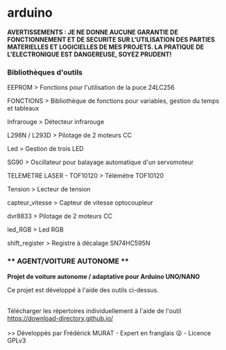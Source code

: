 <H1>arduino</H1>

<p style="font-weight:bold;"><B>AVERTISSEMENTS : JE NE DONNE AUCUNE GARANTIE DE FONCTIONNEMENT ET DE SECURITE SUR L'UTILISATION DES PARTIES MATERIELLES ET LOGICIELLES DE MES PROJETS. LA PRATIQUE DE L'ELECTRONIQUE EST DANGEREUSE, SOYEZ PRUDENT!</B></p>

<h3>Bibliothèques d'outils</h3>

<p>EEPROM > Fonctions pour l'utilisation de la puce 24LC256
  
FONCTIONS > Bibliothèque de fonctions pour variables, gestion du temps et tableaux

Infrarouge > Détecteur infrarouge

L298N / L293D > Pilotage de 2 moteurs CC

Led > Gestion de trois LED

SG90 > Oscillateur pour balayage automatique d'un servomoteur</p>

TELEMETRE LASER - TOF10120 > Télémètre TOF10120

Tension > Lecteur de tension 

capteur_vitesse > Capteur de vitesse optocoupleur

dvr8833 > Pilotage de 2 moteurs CC 

led_RGB > Led RGB

shift_register > Registre à décalage SN74HC595N

<H3>** AGENT/VOITURE AUTONOME **</H3>

<p><b>Projet de voiture autonome / adaptative pour Arduino UNO/NANO</b></p>

<p>Ce projet est développé à l'aide des outils ci-dessus.</p>

<br>
Télécharger les répertoires individuellement à l'aide de l'outil <a href="https://download-directory.github.io/">https://download-directory.github.io/</a>
<br>
<br>
>> Développés par Frédérick MURAT - Expert en franglais &#128540; - Licence GPLv3
